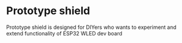 # Prototype shield

Prototype shield is designed for DIYers who wants to experiment and extend functionality of ESP32 WLED dev board
